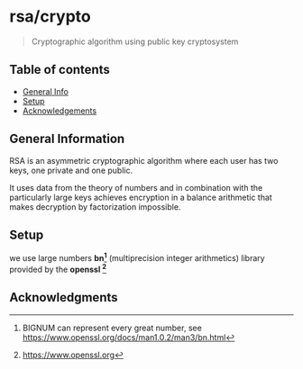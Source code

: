 # rsa/crypto
 > Cryptographic algorithm using public key cryptosystem
 

## Table of contents
* [General Info](#general-information)
* [Setup](#setup)
* [Acknowledgements](#acknowledgements)

## General Information
RSA is an asymmetric cryptographic algorithm where each user has two keys, one 
private and one public.

It uses data from the theory of numbers and in 
combination with the particularly large keys achieves encryption in 
a balance arithmetic that makes decryption by factorization impossible.


## Setup
we use   large numbers **bn[^1]** (multiprecision integer arithmetics) library provided by the **openssl [^2]**

## Acknowledgments


[^1]: BIGNUM can represent every great number, see https://www.openssl.org/docs/man1.0.2/man3/bn.html
[^2]: https://www.openssl.org
